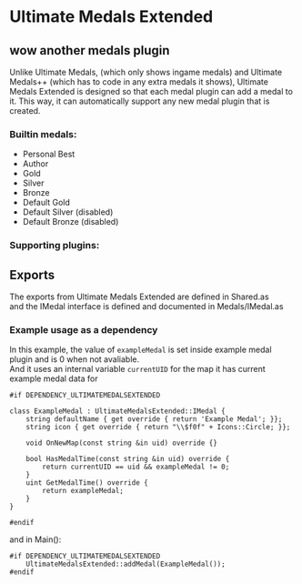 
# Ultimate Medals Extended
## wow another medals plugin
Unlike Ultimate Medals, (which only shows ingame medals) and Ultimate Medals++ (which has to code in any extra medals it shows), Ultimate Medals Extended is designed so that each medal plugin can add a medal to it. This way, it can automatically support any new medal plugin that is created.

### Builtin medals:
- Personal Best
- Author
- Gold
- Silver
- Bronze
- Default Gold
- Default Silver (disabled)
- Default Bronze (disabled)
### Supporting plugins:


## Exports
The exports from Ultimate Medals Extended are defined in Shared.as  
and the IMedal interface is defined and documented in Medals/IMedal.as

### Example usage as a dependency
In this example, the value of `exampleMedal` is set inside example medal plugin and is 0 when not avaliable.  
And it uses an internal variable `currentUID` for the map it has current example medal data for

```
#if DEPENDENCY_ULTIMATEMEDALSEXTENDED

class ExampleMedal : UltimateMedalsExtended::IMedal {
    string defaultName { get override { return 'Example Medal'; }};
    string icon { get override { return "\\$f0f" + Icons::Circle; }};

    void OnNewMap(const string &in uid) override {}

    bool HasMedalTime(const string &in uid) override {
        return currentUID == uid && exampleMedal != 0;
    }
    uint GetMedalTime() override {
        return exampleMedal;
    }
}

#endif
```

and in Main():

```
#if DEPENDENCY_ULTIMATEMEDALSEXTENDED
    UltimateMedalsExtended::addMedal(ExampleMedal());
#endif
```


